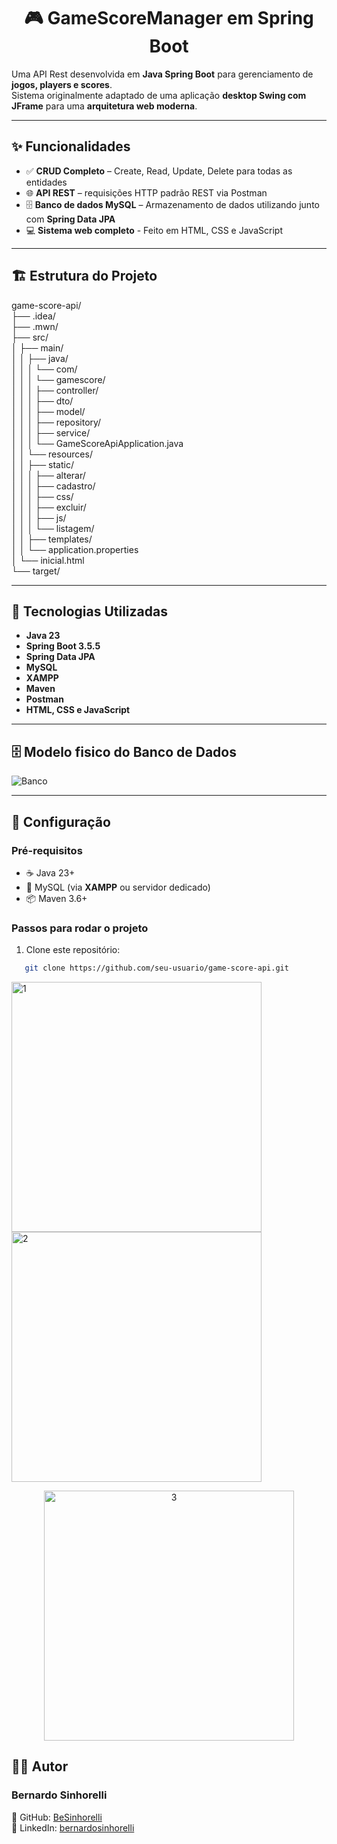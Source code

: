 <h1 align="center">🎮 GameScoreManager em Spring Boot</h1>

Uma API Rest desenvolvida em **Java Spring Boot** para gerenciamento de **jogos, players e scores**.  
Sistema originalmente adaptado de uma aplicação **desktop Swing com JFrame** para uma **arquitetura web moderna**.

---

## ✨ Funcionalidades

- ✅ **CRUD Completo** – Create, Read, Update, Delete para todas as entidades   
- 🌐 **API REST** – requisições HTTP padrão REST via Postman 
- 🗄️ **Banco de dados MySQL** – Armazenamento de dados utilizando junto com **Spring Data JPA**
- 💻 **Sistema web completo** - Feito em HTML, CSS e JavaScript

---

## 🏗️ Estrutura do Projeto

game-score-api/
<br>
├── .idea/
<br>
├── .mwn/
<br>
├── src/
<br>
│   ├── main/
<br>
│   │   ├── java/
<br>
│   │   │   └── com/
<br>
│   │   │       └── gamescore/
<br>
│   │   │           ├── controller/
<br>
│   │   │           ├── dto/
<br>
│   │   │           ├── model/
<br>
│   │   │           ├── repository/
<br>
│   │   │           ├── service/
<br>
│   │   │           └── GameScoreApiApplication.java
<br>
│   │   └── resources/
<br>
│   │       ├── static/
<br>
│   │       │   ├── alterar/
<br>
│   │       │   ├── cadastro/
<br>
│   │       │   ├── css/
<br>
│   │       │   ├── excluir/
<br>
│   │       │   ├── js/
<br>
│   │       │   └── listagem/
<br>
│   │       ├── templates/
<br>
│   │       └── application.properties
<br>
│   └── inicial.html
<br>
└── target/

---

## 🚀 Tecnologias Utilizadas

-  **Java 23**
-  **Spring Boot 3.5.5**
-  **Spring Data JPA**
-  **MySQL**
-  **XAMPP**
-  **Maven**
-  **Postman**
-  **HTML, CSS e JavaScript**

---

## 🗄️ Modelo fisico do Banco de Dados
![Banco](https://github.com/user-attachments/assets/98c8a80e-6a95-4ffe-8100-317918ced031) 

---
## 🔌 Configuração

### Pré-requisitos
- ☕ Java 23+  
- 🐬 MySQL (via **XAMPP** ou servidor dedicado)  
- 📦 Maven 3.6+  

### Passos para rodar o projeto

1. Clone este repositório:
````bash
   git clone https://github.com/seu-usuario/game-score-api.git
````
<p align="left">
<img width="400" height="400" alt="1" src="https://github.com/user-attachments/assets/bbccb51e-fcbf-402a-ab57-c2f7daeb2a35" />
<img width="400" height="400" alt="2" src="https://github.com/user-attachments/assets/9b1b4efa-8141-4ec5-acdd-e510dbb1e9a4" />
  </p>
<p align= "center"><img width="400" height="400" alt="3" src="https://github.com/user-attachments/assets/35de00c7-6df0-4ab6-9e4b-02f4fa7ea020" /></p>

## 👨‍💻 Autor
### Bernardo Sinhorelli  
🔗 GitHub: [BeSinhorelli](https://github.com/BeSinhorelli)  
🔗 LinkedIn: [bernardosinhorelli](https://www.linkedin.com/in/bernardosinhorelli/)  

